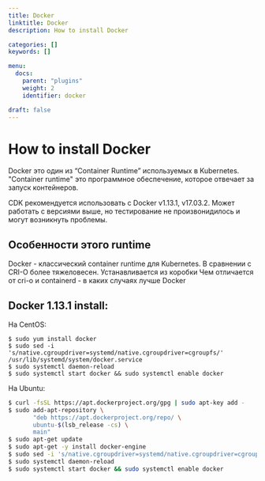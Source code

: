 ```yaml
---
title: Docker
linktitle: Docker
description: How to install Docker

categories: []
keywords: []

menu:
  docs:
    parent: "plugins"
    weight: 2
    identifier: docker

draft: false
---
```

# How to install Docker
Docker это один из “Container Runtime” используемых в Kubernetes. "Container runtime" это программное обеспечение, которое отвечает за запуск контейнеров.

CDK рекомендуется использовать с Docker v1.13.1, v17.03.2. Может работать с версиями выше, но тестирование не произвонидилось и могут возникнуть проблемы.

## Особенности этого runtime
Docker - классический container runtime для Kubernetes. В сравнении с CRI-O более тяжеловесен. Устанавливается из коробки
Чем отличается от cri-o и containerd - в каких случаях лучше Docker


## Docker 1.13.1 install:

На CentOS:
```
$ sudo yum install docker
$ sudo sed -i 's/native.cgroupdriver=systemd/native.cgroupdriver=cgroupfs/' /usr/lib/systemd/system/docker.service
$ sudo systemctl daemon-reload
$ sudo systemctl start docker && sudo systemctl enable docker
```

На Ubuntu:  
```bash
$ curl -fsSL https://apt.dockerproject.org/gpg | sudo apt-key add -
$ sudo add-apt-repository \
       "deb https://apt.dockerproject.org/repo/ \
       ubuntu-$(lsb_release -cs) \
       main"
$ sudo apt-get update
$ sudo apt-get -y install docker-engine
$ sudo sed -i 's/native.cgroupdriver=systemd/native.cgroupdriver=cgroupfs/' /usr/lib/systemd/system/docker.service
$ sudo systemctl daemon-reload
$ sudo systemctl start docker && sudo systemctl enable docker
```